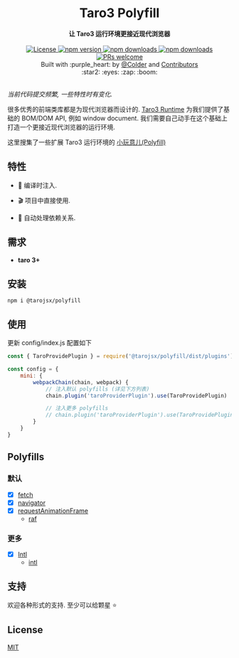 <div align="center">
    <h1>Taro3 Polyfill</h1>
</div>
<div align="center">
    <strong>让 Taro3 运行环境更接近现代浏览器</strong>
</div>

<br />

<div align="center">
    <a href="https://github.com/tarojsx/polyfill/blob/master/LICENSE">
        <img src="https://badgen.net/github/license/tarojsx/polyfill" alt="License" />
    </a>
    <a href="https://www.npmjs.com/package/@tarojsx/polyfill">
        <img src="https://badgen.net/npm/v/@tarojsx/polyfill" alt="npm version" />
    </a>
    <a href="https://www.npmjs.com/org/tarojsx">
        <img src="https://badgen.net/npm/dt/@tarojsx/polyfill" alt="npm downloads" />
    </a>
    <a href="https://github.com/tarojsx/polyfill/blob/master/package.json">
        <img src="https://badgen.net/github/dependents-pkg/tarojsx/polyfill" alt="npm downloads" />
    </a>
    <a href="http://makeapullrequest.com">
        <img src="https://badgen.net/badge/PRs/welcome/green" alt="PRs welcome" />
    </a>
</div>

<div align="center">
    Built with :purple_heart: by
    <a href="https://github.com/cncolder">@Colder</a> and
    <a href="https://github.com/tarojsx/ui/graphs/contributors">
        Contributors
    </a>
    <div align="center">
        :star2: :eyes: :zap: :boom:
    </div>
</div>

<br />

_当前代码提交频繁, 一些特性时有变化._

很多优秀的前端类库都是为现代浏览器而设计的. [Taro3 Runtime](https://github.com/NervJS/taro/tree/next/packages/taro-runtime) 为我们提供了基础的 BOM/DOM API, 例如 window document. 我们需要自己动手在这个基础上打造一个更接近现代浏览器的运行环境.

这里搜集了一些扩展 Taro3 运行环境的 [小玩意儿(Polyfill)](https://developer.mozilla.org/zh-CN/docs/Glossary/Polyfill)

## 特性

- :electric_plug: 编译时注入.

- :clapper: 项目中直接使用.

- :octopus: 自动处理依赖关系.

## 需求

* **taro 3+**

## 安装

`npm i @tarojsx/polyfill`

## 使用

更新 config/index.js 配置如下

```js
const { TaroProvidePlugin } = require('@tarojsx/polyfill/dist/plugins')

const config = {
    mini: {
        webpackChain(chain, webpack) {
            // 注入默认 polyfills (详见下方列表)
            chain.plugin('taroProviderPlugin').use(TaroProvidePlugin)

            // 注入更多 polyfills
            // chain.plugin('taroProviderPlugin').use(TaroProvidePlugin, [['default', 'Intl']])
        }
    }
}
```

## Polyfills

### 默认

* [x] [fetch](https://developer.mozilla.org/zh-CN/docs/Web/API/Fetch_API)
* [x] [navigator](https://developer.mozilla.org/zh-CN/docs/Web/API/Navigator)
* [x] [requestAnimationFrame](https://developer.mozilla.org/zh-CN/docs/Web/API/window/requestAnimationFrame)
  *  [raf](https://github.com/chrisdickinson/raf)

### 更多

* [x] [Intl](https://developer.mozilla.org/zh-CN/docs/Web/JavaScript/Reference/Global_Objects/Intl)
  *  [intl](https://github.com/andyearnshaw/Intl.js)

## 支持

欢迎各种形式的支持. 至少可以给颗星 :star:

## License

[MIT](LICENSE)

